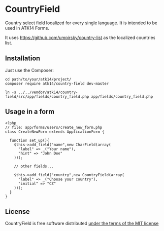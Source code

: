 CountryField
============

Country select field localized for every single language. It is intended to be used in ATK14 Forms.

It uses https://github.com/umpirsky/country-list as the localized countries list.

Installation
------------

Just use the Composer:

    cd path/to/your/atk14/project/
    composer require atk14/country-field dev-master

    ln -s ../../vendor/atk14/country-field/src/app/fields/country_field.php app/fields/country_field.php

Usage in a form
---------------

    <?php
    // file: app/forms/users/create_new_form.php
    class CreateNewForm extends ApplicationForm {

      function set_up(){
        $this->add_field("name",new CharField(array(
          "label" => _("Your name"),
          "hint" => "John Doe"
        )));

        // other fields...

        $this->add_field("country",new CountryField(array(
          "label" => _("Choose your country"),
          "initial" => "CZ"
        )));
      }
    }



License
-------

CountryField is free software distributed [under the terms of the MIT license](http://www.opensource.org/licenses/mit-license)
